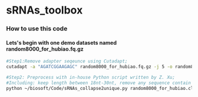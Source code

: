 # sRNAs_toolbox

### How to use this code
#### Lets's begin with one demo datasets named random8000_for_hubiao.fq.gz

```bash
#Step1:Remove adapter seqeunce using Cutadapt;
cutadapt -a "AGATCGGAAGAGC" random8000_for_hubiao.fq.gz -j 5 -o random8000_for_hubiao.clean.fastq --untrimmed-output random8000_for_hubiao.notfound.fastq --minimum-length 8

#Step2: Preprocess with in-house Python script written by Z. Xu;
#Including: keep length between 18nt-30nt, remove any sequence contain "N", collapsed same sequence to unique one. 
python ~/biosoft/Code/sRNAs_collapse2unique.py random8000_for_hubiao.clean.fastq
```
